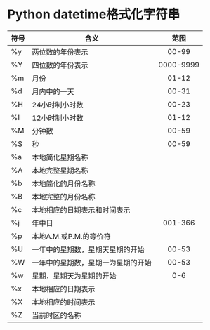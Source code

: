 # Python datetime格式化字符串

符号 | 含义 | 范围
--- | --- | :---:
%y | 两位数的年份表示 | 00-99
%Y | 四位数的年份表示 | 0000-9999
%m | 月份 | 01-12
%d | 月内中的一天 | 00-31
%H | 24小时制小时数 | 00-23
%I | 12小时制小时数 | 01-12
%M | 分钟数 | 00-59
%S | 秒| 00-59
%a | 本地简化星期名称
%A | 本地完整星期名称
%b | 本地简化的月份名称
%B | 本地完整的月份名称
%c | 本地相应的日期表示和时间表示
%j | 年中日 | 001-366
%p | 本地A.M.或P.M.的等价符
%U | 一年中的星期数，星期天星期的开始 | 00-53
%W | 一年中的星期数，星期一为星期的开始 |00-53
%w | 星期，星期天为星期的开始 | 0-6
%x | 本地相应的日期表示
%X | 本地相应的时间表示
%Z | 当前时区的名称